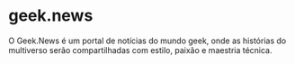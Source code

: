 # geek.news
O Geek.News é um portal de notícias do mundo geek, onde as histórias do multiverso serão compartilhadas com estilo, paixão e maestria técnica.
